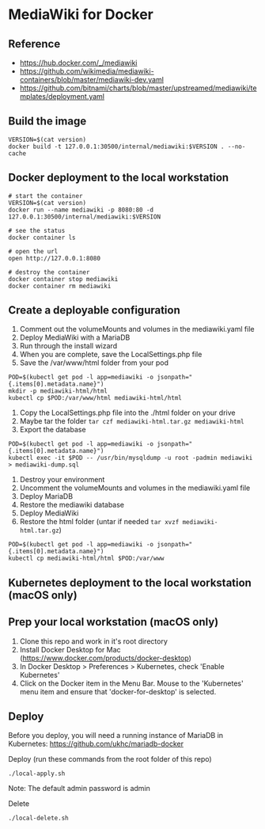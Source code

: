 # MediaWiki for Docker

## Reference
- https://hub.docker.com/_/mediawiki
- https://github.com/wikimedia/mediawiki-containers/blob/master/mediawiki-dev.yaml
- https://github.com/bitnami/charts/blob/master/upstreamed/mediawiki/templates/deployment.yaml

## Build the image
~~~
VERSION=$(cat version)
docker build -t 127.0.0.1:30500/internal/mediawiki:$VERSION . --no-cache
~~~

## Docker deployment to the local workstation

~~~
# start the container
VERSION=$(cat version)
docker run --name mediawiki -p 8080:80 -d 127.0.0.1:30500/internal/mediawiki:$VERSION

# see the status
docker container ls

# open the url
open http://127.0.0.1:8080

# destroy the container
docker container stop mediawiki
docker container rm mediawiki
~~~

## Create a deployable configuration

1. Comment out the volumeMounts and volumes in the mediawiki.yaml file
1. Deploy MediaWiki with a MariaDB
1. Run through the install wizard
1. When you are complete, save the LocalSettings.php file
1. Save the /var/www/html folder from your pod
~~~
POD=$(kubectl get pod -l app=mediawiki -o jsonpath="{.items[0].metadata.name}")
mkdir -p mediawiki-html/html
kubectl cp $POD:/var/www/html mediawiki-html/html
~~~
1. Copy the LocalSettings.php file into the ./html folder on your drive
1. Maybe tar the folder `tar czf mediawiki-html.tar.gz mediawiki-html`
1. Export the database
~~~
POD=$(kubectl get pod -l app=mediawiki -o jsonpath="{.items[0].metadata.name}")
kubectl exec -it $POD -- /usr/bin/mysqldump -u root -padmin mediawiki > mediawiki-dump.sql
~~~
1. Destroy your environment
1. Uncomment the volumeMounts and volumes in the mediawiki.yaml file
1. Deploy MariaDB
1. Restore the mediawiki database
1. Deploy MediaWiki
1. Restore the html folder (untar if needed `tar xvzf mediawiki-html.tar.gz`)
~~~
POD=$(kubectl get pod -l app=mediawiki -o jsonpath="{.items[0].metadata.name}")
kubectl cp mediawiki-html/html $POD:/var/www
~~~


## Kubernetes deployment to the local workstation (macOS only)

## Prep your local workstation (macOS only)
1. Clone this repo and work in it's root directory
1. Install Docker Desktop for Mac (https://www.docker.com/products/docker-desktop)
1. In Docker Desktop > Preferences > Kubernetes, check 'Enable Kubernetes'
1. Click on the Docker item in the Menu Bar. Mouse to the 'Kubernetes' menu item and ensure that 'docker-for-desktop' is selected.


## Deploy
Before you deploy, you will need a running instance of MariaDB in Kubernetes: https://github.com/ukhc/mariadb-docker


Deploy (run these commands from the root folder of this repo)
~~~
./local-apply.sh
~~~

Note: The default admin password is admin

Delete
~~~
./local-delete.sh
~~~